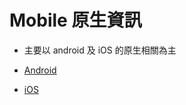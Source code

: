 # Mobile 原生資訊

* 主要以 android 及 iOS 的原生相關為主

* [Android](./Android/README.md)

* [iOS](./iOS/README.md)

